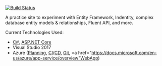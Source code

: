 [![Build Status](https://dev.azure.com/david-rachwalik/practice-aspnet-core-pages/_apis/build/status/david-rachwalik.practice-aspnet-core-pages?branchName=master)](https://dev.azure.com/david-rachwalik/practice-aspnet-core-pages/_build/latest?definitionId=2&branchName=master)

A practice site to experiment with Entity Framework, Indentity, complex database entity models & relationships, Fluent API, and more.


Current Technologies Used:
- <a href="https://docs.microsoft.com/en-us/dotnet/csharp/language-reference/">C#</a>,
	<a href="https://docs.microsoft.com/en-us/dotnet/core/">ASP.NET Core</a>
- Visual Studio 2017
- Azure (<a href="https://docs.microsoft.com/en-us/azure/devops/boards">Planning</a>,
	<a href="https://docs.microsoft.com/en-us/azure/devops/pipelines">CI</a>/<a href="https://docs.microsoft.com/en-us/azure/azure-resource-manager/">CD</a>,
	<a href="https://docs.microsoft.com/en-us/azure/devops/repos/git">Git</a>,
	<a href="https://docs.microsoft.com/en-us/azure/app-service/overview"WebApp</a>)
